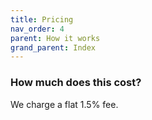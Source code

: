 ```yaml
---
title: Pricing
nav_order: 4
parent: How it works
grand_parent: Index
---
```


### How much does this cost?

We charge a flat 1.5% fee.
